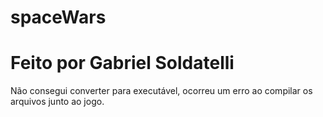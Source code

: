 # spaceWars
# Feito por Gabriel Soldatelli

Não consegui converter para executável, ocorreu um erro ao compilar os arquivos junto ao jogo.
